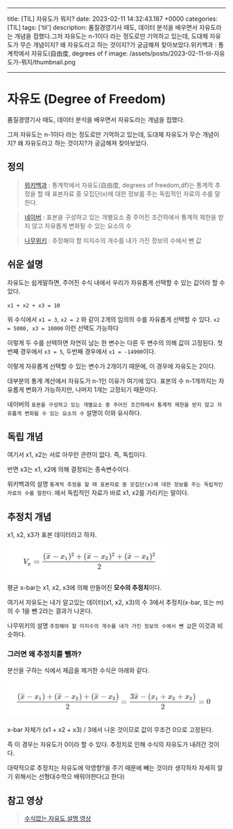 

---
title: [TIL] 자유도가 뭐지?
date: 2023-02-11 14:32:43.187 +0000
categories: [TIL]
tags: ['til']
description: 품질경영기사 때도, 데이터 분석을 배우면서 자유도라는 개념을 접했다.그저 자유도는 n-1이다 라는 정도로만 기억하고 있는데, 도대체 자유도가 무슨 개념이지? 왜 자유도라고 하는 것이지?가 궁금해져 찾아보았다.위키백과 : 통계학에서 자유도(自由度, degrees of f
image: /assets/posts/2023-02-11-til-자유도가-뭐지/thumbnail.png

---

# 자유도 (Degree of Freedom)

품질경영기사 때도, 데이터 분석을 배우면서 자유도라는 개념을 접했다.

그저 자유도는 n-1이다 라는 정도로만 기억하고 있는데, 도대체 자유도가 무슨 개념이지? 왜 자유도라고 하는 것이지?가 궁금해져 찾아보았다.

## 정의

> [위키백과](https://ko.wikipedia.org/wiki/%EC%9E%90%EC%9C%A0%EB%8F%84_(%ED%86%B5%EA%B3%84%ED%95%99)) : 통계학에서 자유도(自由度, degrees of freedom,df)는 통계적 추정을 할 때 표본자료 중 모집단(x)에 대한 정보를 주는 독립적인 자료의 수를 말한다.

> [네이버](https://terms.naver.com/entry.naver?docId=5674168&cid=62841&categoryId=62841) : 표본을 구성하고 있는 개별요소 중 주어진 조건하에서 통계적 제한을 받지 않고 자유롭게 변화될 수 있는 요소의 수

> [나무위키](https://namu.wiki/w/%EC%9E%90%EC%9C%A0%EB%8F%84) :  추정해야 할 미지수의 개수를 내가 가진 정보의 수에서 뺀 값

## 쉬운 설명

자유도는 쉽게말하면, 주어진 수식 내에서 우리가 자유롭게 선택할 수 있는 값이라 할 수 있다.

`x1 + x2 + x3 = 10`

위 수식에서 `x1 = 3`, `x2 = 2` 와 같이 2개의 임의의 수를 자유롭게 선택할 수 있다.
`x2 = 5000, x3 = 10000` 이런 선택도 가능하다

이렇게 두 수를 선택하면 자연히 남는 한 변수는 다른 두 변수의 의해 값이 고정된다.
첫번째 경우에서 `x3 = 5`, 두번째 경우에서 `x1 = -14990`이다.

이렇게 자유롭게 선택할 수 있는 변수가 2개이기 때문에, 이 경우에 자유도는 2이다.

대부분의 통계 계산에서 자유도가 n-1인 이유가 여기에 있다.
표본의 수 n-1개까지는 자유롭게 변화가 가능하지만, 나머지 1개는 고정되기 때문이다.

네이버의 `표본을 구성하고 있는 개별요소 중 주어진 조건하에서 통계적 제한을 받지 않고 자유롭게 변화될 수 있는 요소의 수` 설명이 이와 유사하다.

## 독립 개념

여기서 x1, x2는 서로 아무런 관련이 없다. 즉, 독립이다.

반면 x3는 x1, x2에 의해 결정되는 종속변수이다.

위키백과의 설명 `통계적 추정을 할 때 표본자료 중 모집단(x)에 대한 정보를 주는 독립적인 자료의 수를 말한다.`에서 독립적인 자료가 바로 x1, x2를 가리키는 말이다.

## 추정치 개념

x1, x2, x3가 표본 데이터라고 하자.

![](/assets/posts/2023-02-11-til-자유도가-뭐지/img0.png)

평균 x-bar는 x1, x2, x3에 의해 만들어진 **모수의 추정치**이다.

여기서 자유도는 내가 알고있는 데이터(x1, x2, x3)의 수 3에서
추정치(x-bar, 또는 m)의 수 1을 뺀
2라는 결과가 나온다.

나무위키의 설명 `추정해야 할 미지수의 개수를 내가 가진 정보의 수에서 뺀 값`은 이것과 비슷하다.


### 그러면 왜 추정치를 뺄까?

분산을 구하는 식에서 제곱을 제거한 수식은 아래와 같다.

![](/assets/posts/2023-02-11-til-자유도가-뭐지/img1.png)

x-bar 자체가 (x1 + x2 + x3) / 3에서 나온 것이므로 값이 무조건 0으로 고정된다.

즉 이 경우는 자유도가 0이라 할 수 있다. 추정치로 인해 수식의 자유도가 내려간 것이다.

대략적으로 추정치는 자유도에 악영향?을 주기 때문에 빼는 것이라 생각하자
자세히 알기 위해서는 선형대수학으 배워야한다(고 한다)


## 참고 영상

> [수식없는 자유도 설명 영상](https://www.youtube.com/watch?v=O4bpaGOd4Hg&ab_channel=ASDF%EC%98%A4%ED%84%B0%EC%9D%98%ED%86%B5%EA%B3%84)

        